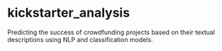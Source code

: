 # kickstarter_analysis
Predicting the success of crowdfunding projects based on their textual descriptions using NLP and classification models.
